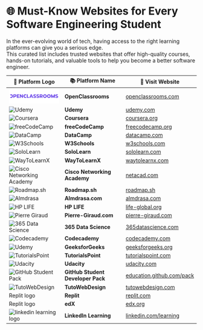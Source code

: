 # 🌐 Must-Know Websites for Every Software Engineering Student

In the ever-evolving world of tech, having access to the right learning platforms can give you a serious edge.  
This curated list includes trusted websites that offer high-quality courses, hands-on tutorials, and valuable tools to help you become a better software engineer.

| 🔧 Platform Logo | 📚 Platform Name | 🔗 Visit Website |
|------------------|------------------|------------------|
| <img src="assets/openclassrooms.png" alt="openclassrooms logo" width="200px"> | **OpenClassrooms** | [openclassrooms.com](https://openclassrooms.com) |
| <img src="https://upload.wikimedia.org/wikipedia/commons/thumb/e/e3/Udemy_logo.svg/512px-Udemy_logo.svg.png" width="100" alt="Udemy" /> | **Udemy** | [udemy.com](https://www.udemy.com) |
| ![Coursera](https://upload.wikimedia.org/wikipedia/commons/thumb/7/76/Coursera_logo.svg/512px-Coursera_logo.svg.png) | **Coursera** | [coursera.org](https://www.coursera.org) |
| ![freeCodeCamp](https://upload.wikimedia.org/wikipedia/commons/thumb/3/39/FreeCodeCamp_logo.svg/512px-FreeCodeCamp_logo.svg.png) | **freeCodeCamp** | [freecodecamp.org](https://www.freecodecamp.org) |
| ![DataCamp](https://upload.wikimedia.org/wikipedia/commons/thumb/e/ea/DataCamp_logo.png/320px-DataCamp_logo.png) | **DataCamp** | [datacamp.com](https://www.datacamp.com) |
| ![W3Schools](https://upload.wikimedia.org/wikipedia/commons/thumb/b/bd/W3Schools_logo.svg/512px-W3Schools_logo.svg.png) | **W3Schools** | [w3schools.com](https://www.w3schools.com) |
| ![SoloLearn](https://upload.wikimedia.org/wikipedia/commons/thumb/7/7e/Sololearn_logo.png/480px-Sololearn_logo.png) | **SoloLearn** | [sololearn.com](https://www.sololearn.com) |
| ![WayToLearnX](https://www.waytolearnx.com/wp-content/uploads/2019/04/logo-site.png) | **WayToLearnX** | [waytolearnx.com](https://www.waytolearnx.com) |
| ![Cisco Networking Academy](https://upload.wikimedia.org/wikipedia/commons/thumb/3/3d/Cisco_logo_blue_2016.svg/512px-Cisco_logo_blue_2016.svg.png) | **Cisco Networking Academy** | [netacad.com](https://www.netacad.com) |
| ![Roadmap.sh](https://roadmap.sh/brand/logo-white.svg) | **Roadmap.sh** | [roadmap.sh](https://roadmap.sh) |
| ![Almdrasa](https://almdrasa.com/images/logo.png) | **Almdrasa.com** | [almdrasa.com](https://almdrasa.com) |
| ![HP LIFE](https://www.life-global.org/assets/life-logo.svg) | **HP LIFE** | [life-global.org](https://www.life-global.org) |
| ![Pierre Giraud](https://www.pierre-giraud.com/wp-content/uploads/2020/04/cropped-logo-site-2020.png) | **Pierre-Giraud.com** | [pierre-giraud.com](https://www.pierre-giraud.com) |
| ![365 Data Science](https://user-images.githubusercontent.com/674621/192104102-f50d4672-6f8f-4b4b-a3e7-2d5c1781155a.png) | **365 Data Science** | [365datascience.com](https://www.365datascience.com) |
| ![Codecademy](https://upload.wikimedia.org/wikipedia/commons/thumb/6/62/Codecademy_logo.svg/512px-Codecademy_logo.svg.png) | **Codecademy** | [codecademy.com](https://www.codecademy.com) |
| <img src="https://upload.wikimedia.org/wikipedia/commons/thumb/4/43/GeeksforGeeks.svg/512px-GeeksforGeeks.svg.png" width="100" alt="Udemy" /> | **GeeksforGeeks** | [geeksforgeeks.org](https://www.geeksforgeeks.org) |
| ![TutorialsPoint](https://upload.wikimedia.org/wikipedia/commons/thumb/6/68/Tutorialspoint_logo.png/320px-Tutorialspoint_logo.png) | **TutorialsPoint** | [tutorialspoint.com](https://www.tutorialspoint.com) |
| ![Udacity](https://upload.wikimedia.org/wikipedia/commons/thumb/8/8e/Udacity_logo.svg/512px-Udacity_logo.svg.png) | **Udacity** | [udacity.com](https://www.udacity.com) |
| ![GitHub Student Pack](https://education.github.com/pack/logo.svg) | **GitHub Student Developer Pack** | [education.github.com/pack](https://education.github.com/pack) |
| ![TutoWebDesign](https://tutowebdesign.com/wp-content/uploads/2021/07/logo-1.png) | **TutoWebDesign** | [tutowebdesign.com](https://tutowebdesign.com) |
| Replit logo | **Replit** | [replit.com](https://replit.com) |
| Replit logo | **edX** | [edx.org](https://www.edx.org/) |
| <img src="https://upload.wikimedia.org/wikipedia/commons/thumb/0/01/LinkedIn_Logo.svg/512px-LinkedIn_Logo.svg.png" alt="linkedin learning logo" width="200px"> | **LinkedIn Learning** | [linkedin.com/learning](https://www.linkedin.com/learning) |
